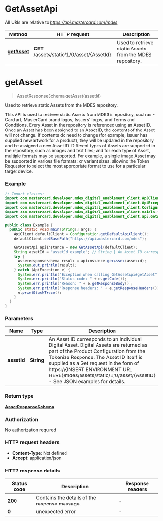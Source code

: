 # GetAssetApi

All URIs are relative to *https://api.mastercard.com/mdes*

Method | HTTP request | Description
------------- | ------------- | -------------
[**getAsset**](GetAssetApi.md#getAsset) | **GET** /assets/static/1/0/asset/{AssetId} | Used to retrieve static Assets from the MDES repository.


<a name="getAsset"></a>
# **getAsset**
> AssetResponseSchema getAsset(assetId)

Used to retrieve static Assets from the MDES repository.

This API is used to retrieve static Assets from MDES’s repository, such as - Card art, MasterCard brand logos, Issuers’ logos, and Terms and Conditions. Every Asset in the repository is referenced using an Asset ID. Once an Asset has been assigned to an Asset ID, the contents of the Asset will not change. If contents do need to change (for example, Issuer has supplied new artwork for a product), they will be updated in the repository and be assigned a new Asset ID.  Different types of Assets are supported in the repository, such as images and text files; and for each type of Asset, multiple formats may be supported. For example, a single image Asset may be supported in various file formats; or variant sizes, allowing the Token Requestor to select the most appropriate format to use for a particular target device. 

### Example
```java
// Import classes:
import com.mastercard.developer.mdes_digital_enablement_client.ApiClient;
import com.mastercard.developer.mdes_digital_enablement_client.ApiException;
import com.mastercard.developer.mdes_digital_enablement_client.Configuration;
import com.mastercard.developer.mdes_digital_enablement_client.models.*;
import com.mastercard.developer.mdes_digital_enablement_client.api.GetAssetApi;

public class Example {
  public static void main(String[] args) {
    ApiClient defaultClient = Configuration.getDefaultApiClient();
    defaultClient.setBasePath("https://api.mastercard.com/mdes");

    GetAssetApi apiInstance = new GetAssetApi(defaultClient);
    String assetId = "assetId_example"; // String | An Asset ID corresponds to an individual Digital Asset. Digital Assets are returned as part of the Product Configuration from the Tokenize Response. The Asset ID itself is supplied as a Get request in the form of https://{INSERT ENVIRONMENT URL HERE}/mdes/assets/static/1/0/asset/{AssetID} - See JSON examples for details.  
    try {
      AssetResponseSchema result = apiInstance.getAsset(assetId);
      System.out.println(result);
    } catch (ApiException e) {
      System.err.println("Exception when calling GetAssetApi#getAsset");
      System.err.println("Status code: " + e.getCode());
      System.err.println("Reason: " + e.getResponseBody());
      System.err.println("Response headers: " + e.getResponseHeaders());
      e.printStackTrace();
    }
  }
}
```

### Parameters

Name | Type | Description  | Notes
------------- | ------------- | ------------- | -------------
 **assetId** | **String**| An Asset ID corresponds to an individual Digital Asset. Digital Assets are returned as part of the Product Configuration from the Tokenize Response. The Asset ID itself is supplied as a Get request in the form of https://{INSERT ENVIRONMENT URL HERE}/mdes/assets/static/1/0/asset/{AssetID} - See JSON examples for details.   |

### Return type

[**AssetResponseSchema**](AssetResponseSchema.md)

### Authorization

No authorization required

### HTTP request headers

 - **Content-Type**: Not defined
 - **Accept**: application/json

### HTTP response details
| Status code | Description | Response headers |
|-------------|-------------|------------------|
**200** | Contains the details of the response message.  |  -  |
**0** | unexpected error  |  -  |

